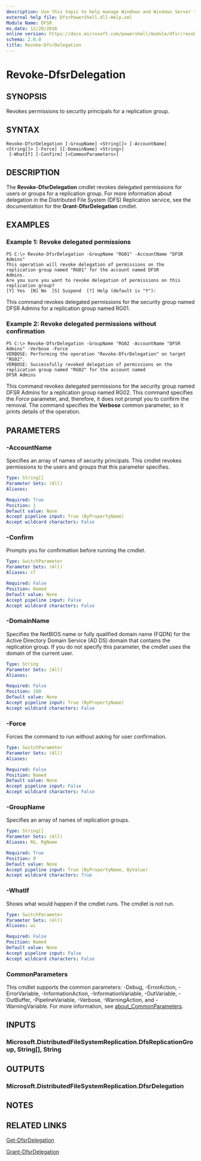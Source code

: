 ```yaml
---
description: Use this topic to help manage Windows and Windows Server technologies with Windows PowerShell.
external help file: DfsrPowerShell.dll-Help.xml
Module Name: DFSR
ms.date: 12/20/2016
online version: https://docs.microsoft.com/powershell/module/dfsr/revoke-dfsrdelegation?view=windowsserver2022-ps&wt.mc_id=ps-gethelp
schema: 2.0.0
title: Revoke-DfsrDelegation
---
```


# Revoke-DfsrDelegation

## SYNOPSIS
Revokes permissions to security principals for a replication group.

## SYNTAX

```
Revoke-DfsrDelegation [-GroupName] <String[]> [-AccountName] <String[]> [-Force] [[-DomainName] <String>]
 [-WhatIf] [-Confirm] [<CommonParameters>]
```

## DESCRIPTION
The **Revoke-DfsrDelegation** cmdlet revokes delegated permissions for users or groups for a replication group.
For more information about delegation in the Distributed File System (DFS) Replication service, see the documentation for the **Grant-DfsrDelegation** cmdlet.

## EXAMPLES

### Example 1: Revoke delegated permissions
```
PS C:\> Revoke-DfsrDelegation -GroupName "RG01" -AccountName "DFSR Admins"
This operation will revoke delegation of permissions on the replication group named "RG01" for the account named DFSR
Admins. 
Are you sure you want to revoke delegation of permissions on this replication group? 
[Y] Yes  [N] No  [S] Suspend  [?] Help (default is "Y"):
```

This command revokes delegated permissions for the security group named DFSR Admins for a replication group named RG01.

### Example 2: Revoke delegated permissions without confirmation
```
PS C:\> Revoke-DfsrDelegation -GroupName "RG02 -AccountName "DFSR Admins" -Verbose -Force
VERBOSE: Performing the operation "Revoke-DfsrDelegation" on target "RG02".
VERBOSE: Successfully revoked delegation of permissions on the replication group named "RG02" for the account named
DFSR Admins
```

This command revokes delegated permissions for the security group named DFSR Admins for a replication group named RG02.
This command specifies the *Force* parameter, and, therefore, it does not prompt you to confirm the removal.
The command specifies the **Verbose** common parameter, so it prints details of the operation.

## PARAMETERS

### -AccountName
Specifies an array of names of security principals.
This cmdlet revokes permissions to the users and groups that this parameter specifies.

```yaml
Type: String[]
Parameter Sets: (All)
Aliases: 

Required: True
Position: 1
Default value: None
Accept pipeline input: True (ByPropertyName)
Accept wildcard characters: False
```

### -Confirm
Prompts you for confirmation before running the cmdlet.

```yaml
Type: SwitchParameter
Parameter Sets: (All)
Aliases: cf

Required: False
Position: Named
Default value: None
Accept pipeline input: False
Accept wildcard characters: False
```

### -DomainName
Specifies the NetBIOS name or fully qualified domain name (FQDN) for the Active Directory Domain Service (AD DS) domain that contains the replication group.
If you do not specify this parameter, the cmdlet uses the domain of the current user.

```yaml
Type: String
Parameter Sets: (All)
Aliases: 

Required: False
Position: 100
Default value: None
Accept pipeline input: True (ByPropertyName)
Accept wildcard characters: False
```

### -Force
Forces the command to run without asking for user confirmation.

```yaml
Type: SwitchParameter
Parameter Sets: (All)
Aliases: 

Required: False
Position: Named
Default value: None
Accept pipeline input: False
Accept wildcard characters: False
```

### -GroupName
Specifies an array of names of replication groups.

```yaml
Type: String[]
Parameter Sets: (All)
Aliases: RG, RgName

Required: True
Position: 0
Default value: None
Accept pipeline input: True (ByPropertyName, ByValue)
Accept wildcard characters: True
```

### -WhatIf
Shows what would happen if the cmdlet runs. The cmdlet is not run.

```yaml
Type: SwitchParameter
Parameter Sets: (All)
Aliases: wi

Required: False
Position: Named
Default value: None
Accept pipeline input: False
Accept wildcard characters: False
```

### CommonParameters
This cmdlet supports the common parameters: -Debug, -ErrorAction, -ErrorVariable, -InformationAction, -InformationVariable, -OutVariable, -OutBuffer, -PipelineVariable, -Verbose, -WarningAction, and -WarningVariable. For more information, see [about_CommonParameters](https://go.microsoft.com/fwlink/?LinkID=113216).

## INPUTS

### Microsoft.DistributedFileSystemReplication.DfsReplicationGroup, String[], String

## OUTPUTS

### Microsoft.DistributedFileSystemReplication.DfsrDelegation

## NOTES

## RELATED LINKS

[Get-DfsrDelegation](./Get-DfsrDelegation.md)

[Grant-DfsrDelegation](./Grant-DfsrDelegation.md)

